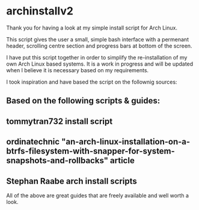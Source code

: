 # archinstallv2

Thank you for having a look at my simple install script for Arch Linux.

This script gives the user a small, simple bash interface with a permenant header, scrolling centre section and progress bars at bottom of the screen.

I have put this script together in order to simplify the re-installation of my own Arch Linux based systems. It is a work in progress and will be updated when I believe it is necessary based on my requirements.

I took inspiration and have based the script on the follownig sources:

## Based on the following scripts & guides:
## tommytran732 install script
## ordinatechnic "an-arch-linux-installation-on-a-btrfs-filesystem-with-snapper-for-system-snapshots-and-rollbacks" article 
## Stephan Raabe arch install scripts

All of the above are great guides that are freely available and well worth a look.
